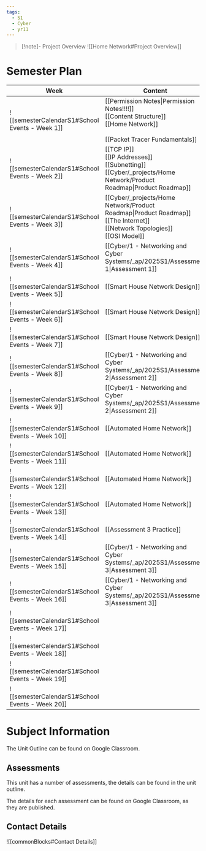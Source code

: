 ```yaml
---
tags:
  - S1
  - Cyber
  - yr11
---
```

> [!note]- Project Overview
> ![[Home Network#Project Overview]]


# Semester Plan


| Week                                            | Content                                                                                                                          | Submissions                                                                                     |
| ----------------------------------------------- | -------------------------------------------------------------------------------------------------------------------------------- | ----------------------------------------------------------------------------------------------- |
| ![[semesterCalendarS1#School Events - Week 1]]  | [[Permission Notes\|Permission Notes!!!!]]<br>[[Content Structure]]<br>[[Home Network]]<br><br>[[Packet Tracer Fundamentals]]    |                                                                                                 |
| ![[semesterCalendarS1#School Events - Week 2]]  | [[TCP IP]]<br>[[IP Addresses]]<br>[[Subnetting]]<br>[[Cyber/_projects/Home Network/Product Roadmap\|Product Roadmap]]            |                                                                                                 |
| ![[semesterCalendarS1#School Events - Week 3]]  | [[Cyber/_projects/Home Network/Product Roadmap\|Product Roadmap]]<br>[[The Internet]]<br>[[Network Topologies]]<br>[[OSI Model]] |                                                                                                 |
| ![[semesterCalendarS1#School Events - Week 4]]  | [[Cyber/1 - Networking and Cyber Systems/_ap/2025S1/Assessment 1\|Assessment 1]]                                                 | [[Cyber/1 - Networking and Cyber Systems/_ap/2025S1/Assessment 1\|Assessment 1 Due]]            |
| ![[semesterCalendarS1#School Events - Week 5]]  | [[Smart House Network Design]]                                                                                                   |                                                                                                 |
| ![[semesterCalendarS1#School Events - Week 6]]  | [[Smart House Network Design]]                                                                                                   |                                                                                                 |
| ![[semesterCalendarS1#School Events - Week 7]]  | [[Smart House Network Design]]                                                                                                   |                                                                                                 |
| ![[semesterCalendarS1#School Events - Week 8]]  | [[Cyber/1 - Networking and Cyber Systems/_ap/2025S1/Assessment 2\|Assessment 2]]                                                 |                                                                                                 |
| ![[semesterCalendarS1#School Events - Week 9]]  | [[Cyber/1 - Networking and Cyber Systems/_ap/2025S1/Assessment 2\|Assessment 2]]                                                 | [[Cyber/1 - Networking and Cyber Systems/_ap/2025S1/Assessment 2\|Assessment 2 Due Friday]]     |
| ![[semesterCalendarS1#School Events - Week 10]] | [[Automated Home Network]]                                                                                                       |                                                                                                 |
| ![[semesterCalendarS1#School Events - Week 11]] | [[Automated Home Network]]                                                                                                       |                                                                                                 |
| ![[semesterCalendarS1#School Events - Week 12]] | [[Automated Home Network]]                                                                                                       |                                                                                                 |
| ![[semesterCalendarS1#School Events - Week 13]] | [[Automated Home Network]]                                                                                                       |                                                                                                 |
| ![[semesterCalendarS1#School Events - Week 14]] | [[Assessment 3 Practice]]                                                                                                        |                                                                                                 |
| ![[semesterCalendarS1#School Events - Week 15]] | [[Cyber/1 - Networking and Cyber Systems/_ap/2025S1/Assessment 3\|Assessment 3]]                                                 |                                                                                                 |
| ![[semesterCalendarS1#School Events - Week 16]] | [[Cyber/1 - Networking and Cyber Systems/_ap/2025S1/Assessment 3\|Assessment 3]]                                                 | **Friday** [[Cyber/1 - Networking and Cyber Systems/_ap/2025S1/Assessment 3\|Assessment 3 Due]] |
| ![[semesterCalendarS1#School Events - Week 17]] |                                                                                                                                  |                                                                                                 |
| ![[semesterCalendarS1#School Events - Week 18]] |                                                                                                                                  |                                                                                                 |
| ![[semesterCalendarS1#School Events - Week 19]] |                                                                                                                                  |                                                                                                 |
| ![[semesterCalendarS1#School Events - Week 20]] |                                                                                                                                  |                                                                                                 |

# Subject Information

The Unit Outline can be found on Google Classroom.

## Assessments

This unit has a number of assessments, the details can be found in the unit outline.

The details for each assessment can be found on Google Classroom, as they are published.

## Contact Details

![[commonBlocks#Contact Details]]
